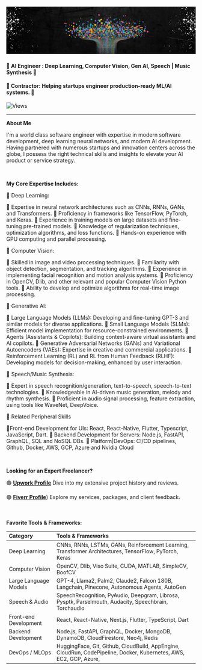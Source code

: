 ![Banner Image](./banner.png "Banner Image")

#### **🤖 AI Engineer : Deep Learning, Computer Vision, Gen AI, Speech | Music Synthesis 🤖**
#### **📝 Contractor: Helping startups engineer production-ready ML/AI systems. 📝**
![Views](https://komarev.com/ghpvc/?username=IusztinPaul)

---

**About Me**

I'm a world class software engineer with expertise in modern software development, deep learning neural networks, and modern AI development. 
Having partnered with numerous startups and innovation centers across the globe, I possess the right technical skills and insights to elevate your AI product or service strategy.

<br />

**My Core Expertise Includes:**

🚀 Deep Learning:

🌟 Expertise in neural network architectures such as CNNs, RNNs, GANs, and Transformers.
🌟 Proficiency in frameworks like TensorFlow, PyTorch, and Keras.
🌟 Experience in training models on large datasets and fine-tuning pre-trained models.
🌟 Knowledge of regularization techniques, optimization algorithms, and loss functions.
🌟 Hands-on experience with GPU computing and parallel processing.

🚀 Computer Vision:

🌟 Skilled in image and video processing techniques.
🌟 Familiarity with object detection, segmentation, and tracking algorithms.
🌟 Experience in implementing facial recognition and motion analysis systems.
🌟 Proficiency in OpenCV, Dlib, and other relevant and popular Computer Vision Python tools.
🌟 Ability to develop and optimize algorithms for real-time image processing.

🚀 Generative AI:

🌟 Large Language Models (LLMs): Developing and fine-tuning GPT-3 and similar models for diverse applications.
🌟 Small Language Models (SLMs): Efficient model implementation for resource-constrained environments.
🌟 Agents (Assistants & Copilots): Building context-aware virtual assistants and AI copilots.
🌟 Generative Adversarial Networks (GANs) and Variational Autoencoders (VAEs): Expertise in creative and commercial applications.
🌟 Reinforcement Learning (RL) and RL from Human Feedback (RLHF): Developing models for decision-making, enhanced by user interaction.

🚀 Speech/Music Synthesis:

🌟 Expert in speech recognition/generation, text-to-speech, speech-to-text technologies.
🌟 Knowledgeable in AI-driven music generation, melody and rhythm synthesis.
🌟 Proficient in audio signal processing, feature extraction, using tools like WaveNet, DeepVoice.

🚀 Related Peripheral Skills

🌟Front-end Development for UIs: React, React-Native, Flutter, Typescript, JavaScript, Dart.
🌟 Backend Development for Servers: Node.js, FastAPI, GraphQL, SQL and NoSQL DBs.
🌟 Platform|DevOps: CI/CD pipelines, Github, Docker, AWS, GCP, Azure and Nvidia Cloud

<br />


**Looking for an Expert Freelancer?**


🟢 [**Upwork Profile**](https://www.upwork.com/fl/yourusername](https://www.upwork.com/freelancers/randomguy)) Dive into my extensive project history and reviews.

🟢 [**Fiverr Profile**](https://www.fiverr.com/jonathan2ai)) Explore my services, packages, and client feedback.

<br />

**Favorite Tools & Frameworks:**


| Category                 | Tools & Frameworks |
|:-------------------------|:-------------------|
| Deep Learning            | CNNs, RNNs, LSTMs, GANs, Reinforcement Learning, Transformer Architectures, TensorFlow, PyTorch, Keras |
| Computer Vision          | OpenCV, Dlib, Viso Suite, CUDA, MATLAB, SimpleCV, BoofCV |
| Large Language Models    | GPT-4, Llama2, Palm2, Claude2, Falcon 180B, Langchain, Pinecone, Autonomous Agents, AutoGen|
| Speech & Audio           | SpeechRecognition, PyAudio, Deepgram, Librosa, Pysptk, Parselmouth, Audacity, Speechbrain, Torchaudio |
| Front-end Development    | React, React-Native, Next.js, Flutter, TypeScript, Dart |
| Backend Development      | Node.js, FastAPI, GraphQL, Docker, MongoDB, DynamoDB, CloudFirestore, Neo4j, Redis |
| DevOps / MLOps           | HuggingFace, Git, Github, CloudBuild, AppEngine, CloudRun, CodePipeline, Docker, Kubernetes, AWS, EC2, GCP, Azure,|












